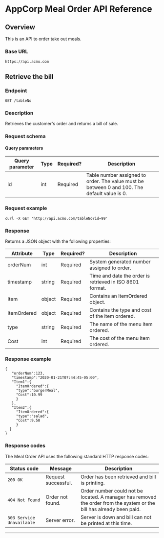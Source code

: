 # AppCorp Meal Order API Reference

## Overview

This is an API to order take out meals.

### Base URL

```
https://api.acmo.com
```

## Retrieve the bill

### Endpoint

```
GET /tableNo
```

### Description

Retrieves the customer's order and returns a bill of sale. 

### Request schema

#### Query parameters

| Query parameter | Type | Required? | Description                             |
|-----------------|------|-----------|-----------------------------------------|
| id | int  | Required  | Table number assigned to order. The value must be between 0 and 100. The default value is 0. |

### Request example

```
curl -X GET 'http://api.acmo.com/tableNo?id=99'
```

### Response
Returns a JSON object with the following properties:

| Attribute | Type   | Required? | Description                  |
|-----------|--------|-----------|------------------------------|
| orderNum  | int | Required  | System generated number assigned to order. |
| timestamp | string | Required  | Time and date the order is retrieved in ISO 8601 format. |
| Item | object | Required | Contains an ItemOrdered object. |
| ItemOrdered | object | Required  | Contains the type and cost of the item ordered. |
| type | string | Required  | The name of the menu item ordered. |
| Cost | int | Required  | The cost of the menu item ordered. |

### Response example

```
{
   "orderNum":123,
   "timestamp":"2020-01-21T07:44:45-05:00",
   "Item1":{
     "ItemOrdered":{
     "type":"burgerMeal",
     "Cost":10.99
     }
   },
   "Item2":{
     "ItemOrdered":{
     "type":"salad",
     "Cost":9.50
     }
  }
}
```

### Response codes

The Meal Order API uses the following standard HTTP response codes:

| Status code | Message           | Description   |
|-------------|-------------------|---------------|
| `200 OK`    | Request successful. | Order has been retrieved and bill is printing. |
| `404 Not Found` | Order not found. | Order number could not be located. A manager has removed the order from the system or the bill has already been paid. |
| `503 Service Unavailable` | Server error. | Server is down and bill can not be printed at this time. |

---
